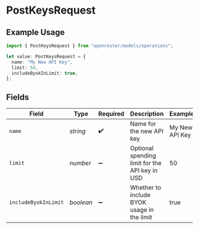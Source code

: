 # PostKeysRequest

## Example Usage

```typescript
import { PostKeysRequest } from "openrouter/models/operations";

let value: PostKeysRequest = {
  name: "My New API Key",
  limit: 50,
  includeByokInLimit: true,
};
```

## Fields

| Field                                          | Type                                           | Required                                       | Description                                    | Example                                        |
| ---------------------------------------------- | ---------------------------------------------- | ---------------------------------------------- | ---------------------------------------------- | ---------------------------------------------- |
| `name`                                         | *string*                                       | :heavy_check_mark:                             | Name for the new API key                       | My New API Key                                 |
| `limit`                                        | *number*                                       | :heavy_minus_sign:                             | Optional spending limit for the API key in USD | 50                                             |
| `includeByokInLimit`                           | *boolean*                                      | :heavy_minus_sign:                             | Whether to include BYOK usage in the limit     | true                                           |